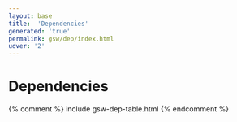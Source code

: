 ```yaml
---
layout: base
title:  'Dependencies'
generated: 'true'
permalink: gsw/dep/index.html
udver: '2'
---
```


# Dependencies

{% comment %} include gsw-dep-table.html {% endcomment %}
